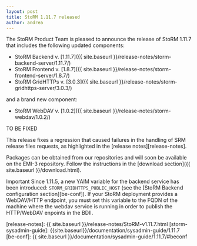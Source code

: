 ```yaml
---
layout: post
title: StoRM 1.11.7 released
author: andrea
---
```


The StoRM Product Team is pleased to announce the release of StoRM 1.11.7 that
includes the following updated components:

* StoRM Backend v. [1.11.7]({{ site.baseurl }}/release-notes/storm-backend-server/1.11.7/)
* StoRM Frontend v. [1.8.7]({{ site.baseurl }}/release-notes/storm-frontend-server/1.8.7/)
* StoRM GridHTTPs v. [3.0.3]({{ site.baseurl }}/release-notes/storm-gridhttps-server/3.0.3/)

and a brand new component:

* StoRM WebDAV v. [1.0.2]({{ site.baseurl }}/release-notes/storm-webdav/1.0.2/)

TO BE FIXED

This release fixes a regression that caused failures in the handling of SRM
release files requests, as highlighted in the [release notes][release-notes].

Packages can be obtained from our repositories and will soon be available on
the EMI-3 repository. Follow the instructions in the [download section]({{ site.baseurl }}/download.html).

<span class="label label-info">Important</span>
Since 1.11.5, a new YAIM variable for the backend service has been introduced:
`STORM_GRIDHTTPS_PUBLIC_HOST` (see the [StoRM Backend configuration
section][be-conf]).
If your StoRM deployment provides a WebDAV/HTTP endpoint, you must set this
variable to the FQDN of the machine where the webdav service is
running in order to publish the HTTP/WebDAV enpoints in the BDII.

[release-notes]: {{ site.baseurl }}/release-notes/StoRM-v1.11.7.html
[storm-sysadmin-guide]: {{site.baseurl}}/documentation/sysadmin-guide/1.11.7
[be-conf]: {{ site.baseurl }}/documentation/sysadmin-guide/1.11.7/#beconf
